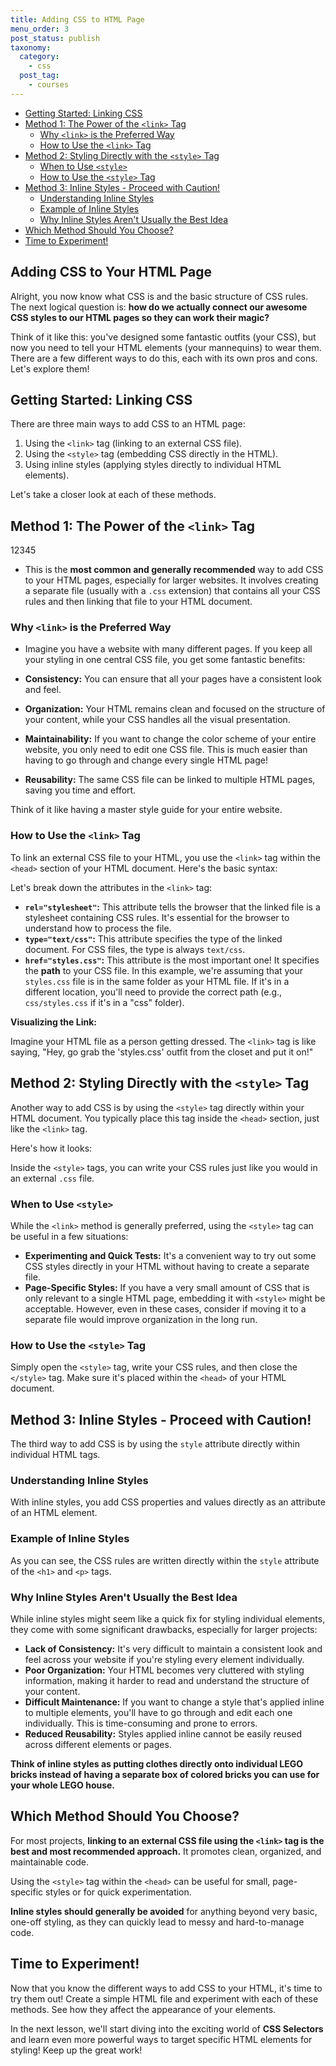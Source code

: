 ```yaml
---
title: Adding CSS to HTML Page
menu_order: 3
post_status: publish
taxonomy:
  category:
    - css
  post_tag:
    - courses
---
```


<div class="toc" markdown="1">

- [Getting Started: Linking CSS](#getting-started-linking-css)
- [Method 1: The Power of the `<link>` Tag](#method-1-the-link-tag)
  - [Why `<link>` is the Preferred Way](#why-link-preferred)
  - [How to Use the `<link>` Tag](#how-to-use-link)
- [Method 2: Styling Directly with the `<style>` Tag](#method-2-the-style-tag)
  - [When to Use `<style>`](#when-to-use-style)
  - [How to Use the `<style>` Tag](#how-to-use-style-tag)
- [Method 3: Inline Styles - Proceed with Caution!](#method-3-inline-styles)
  - [Understanding Inline Styles](#understanding-inline-styles)
  - [Example of Inline Styles](#example-inline-styles)
  - [Why Inline Styles Aren't Usually the Best Idea](#why-not-inline)
- [Which Method Should You Choose?](#which-method-to-choose)
- [Time to Experiment!](#time-to-experiment)

</div>

<div class="guru-main" markdown="1">

## Adding CSS to Your HTML Page

Alright, you now know what CSS is and the basic structure of CSS rules. The next logical question is: **how do we actually connect our awesome CSS styles to our HTML pages so they can work their magic?**

Think of it like this: you've designed some fantastic outfits (your CSS), but now you need to tell your HTML elements (your mannequins) to wear them. There are a few different ways to do this, each with its own pros and cons. Let's explore them!

## Getting Started: Linking CSS <a id="getting-started-linking-css"></a>

There are three main ways to add CSS to an HTML page:

1.  Using the `<link>` tag (linking to an external CSS file).
2.  Using the `<style>` tag (embedding CSS directly in the HTML).
3.  Using inline styles (applying styles directly to individual HTML elements).

Let's take a closer look at each of these methods.

## Method 1: The Power of the `<link>` Tag <a id="method-1-the-link-tag"></a>

<span>12345</span>


- This is the **most common and generally recommended** way to add CSS to your HTML pages, especially for larger websites. It involves creating a separate file (usually with a `.css` extension) that contains all your CSS rules and then linking that file to your HTML document.

### Why `<link>` is the Preferred Way <a id="why-link-preferred"></a>

- Imagine you have a website with many different pages. If you keep all your styling in one central CSS file, you get some fantastic benefits:

- **Consistency:** You can ensure that all your pages have a consistent look and feel.
- **Organization:** Your HTML remains clean and focused on the structure of your content, while your CSS handles all the visual presentation.
- **Maintainability:** If you want to change the color scheme of your entire website, you only need to edit one CSS file. This is much easier than having to go through and change every single HTML page!
- **Reusability:** The same CSS file can be linked to multiple HTML pages, saving you time and effort.

Think of it like having a master style guide for your entire website.

### How to Use the `<link>` Tag <a id="how-to-use-link"></a>

To link an external CSS file to your HTML, you use the `<link>` tag within the `<head>` section of your HTML document. Here's the basic syntax:

Let's break down the attributes in the `<link>` tag:

- **`rel="stylesheet"`:** This attribute tells the browser that the linked file is a stylesheet containing CSS rules. It's essential for the browser to understand how to process the file.
- **`type="text/css"`:** This attribute specifies the type of the linked document. For CSS files, the type is always `text/css`.
- **`href="styles.css"`:** This attribute is the most important one! It specifies the **path** to your CSS file. In this example, we're assuming that your `styles.css` file is in the same folder as your HTML file. If it's in a different location, you'll need to provide the correct path (e.g., `css/styles.css` if it's in a "css" folder).

**Visualizing the Link:**

Imagine your HTML file as a person getting dressed. The `<link>` tag is like saying, "Hey, go grab the 'styles.css' outfit from the closet and put it on!"

## Method 2: Styling Directly with the `<style>` Tag <a id="method-2-the-style-tag"></a>

Another way to add CSS is by using the `<style>` tag directly within your HTML document. You typically place this tag inside the `<head>` section, just like the `<link>` tag.

Here's how it looks:


Inside the `<style>` tags, you can write your CSS rules just like you would in an external `.css` file.

### When to Use `<style>` <a id="when-to-use-style"></a>

While the `<link>` method is generally preferred, using the `<style>` tag can be useful in a few situations:

- **Experimenting and Quick Tests:** It's a convenient way to try out some CSS styles directly in your HTML without having to create a separate file.
- **Page-Specific Styles:** If you have a very small amount of CSS that is only relevant to a single HTML page, embedding it with `<style>` might be acceptable. However, even in these cases, consider if moving it to a separate file would improve organization in the long run.

### How to Use the `<style>` Tag <a id="how-to-use-style-tag"></a>

Simply open the `<style>` tag, write your CSS rules, and then close the `</style>` tag. Make sure it's placed within the `<head>` of your HTML document.

## Method 3: Inline Styles - Proceed with Caution! <a id="method-3-inline-styles"></a>

The third way to add CSS is by using the `style` attribute directly within individual HTML tags.

### Understanding Inline Styles <a id="understanding-inline-styles"></a>

With inline styles, you add CSS properties and values directly as an attribute of an HTML element.

### Example of Inline Styles <a id="example-inline-styles"></a>


As you can see, the CSS rules are written directly within the `style` attribute of the `<h1>` and `<p>` tags.

### Why Inline Styles Aren't Usually the Best Idea <a id="why-not-inline"></a>

While inline styles might seem like a quick fix for styling individual elements, they come with some significant drawbacks, especially for larger projects:

- **Lack of Consistency:** It's very difficult to maintain a consistent look and feel across your website if you're styling every element individually.
- **Poor Organization:** Your HTML becomes very cluttered with styling information, making it harder to read and understand the structure of your content.
- **Difficult Maintenance:** If you want to change a style that's applied inline to multiple elements, you'll have to go through and edit each one individually. This is time-consuming and prone to errors.
- **Reduced Reusability:** Styles applied inline cannot be easily reused across different elements or pages.

**Think of inline styles as putting clothes directly onto individual LEGO bricks instead of having a separate box of colored bricks you can use for your whole LEGO house.**

## Which Method Should You Choose? <a id="which-method-to-choose"></a>

For most projects, **linking to an external CSS file using the `<link>` tag is the best and most recommended approach.** It promotes clean, organized, and maintainable code.

Using the `<style>` tag within the `<head>` can be useful for small, page-specific styles or for quick experimentation.

**Inline styles should generally be avoided** for anything beyond very basic, one-off styling, as they can quickly lead to messy and hard-to-manage code.

## Time to Experiment! <a id="time-to-experiment"></a>

Now that you know the different ways to add CSS to your HTML, it's time to try them out! Create a simple HTML file and experiment with each of these methods. See how they affect the appearance of your elements.

In the next lesson, we'll start diving into the exciting world of **CSS Selectors** and learn even more powerful ways to target specific HTML elements for styling! Keep up the great work!

</div>
